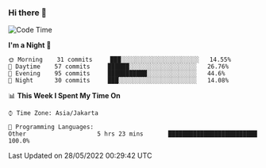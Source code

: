### Hi there 👋

<!--
**rmsubekti/rmsubekti** is a ✨ _special_ ✨ repository because its `README.md` (this file) appears on your GitHub profile.

Here are some ideas to get you started:

- 🔭 I’m currently working on ...
- 🌱 I’m currently learning ...
- 👯 I’m looking to collaborate on ...
- 🤔 I’m looking for help with ...
- 💬 Ask me about ...
- 📫 How to reach me: ...
- 😄 Pronouns: ...
- ⚡ Fun fact: ...
-->

<!--START_SECTION:waka-->
![Code Time](http://img.shields.io/badge/Code%20Time-0%20secs-blue)

**I'm a Night 🦉** 

```text
🌞 Morning    31 commits     ███░░░░░░░░░░░░░░░░░░░░░░   14.55% 
🌆 Daytime    57 commits     ██████░░░░░░░░░░░░░░░░░░░   26.76% 
🌃 Evening    95 commits     ███████████░░░░░░░░░░░░░░   44.6% 
🌙 Night      30 commits     ███░░░░░░░░░░░░░░░░░░░░░░   14.08%

```


📊 **This Week I Spent My Time On** 

```text
⌚︎ Time Zone: Asia/Jakarta

💬 Programming Languages: 
Other                    5 hrs 23 mins       █████████████████████████   100.0%

```


 Last Updated on 28/05/2022 00:29:42 UTC
<!--END_SECTION:waka-->
